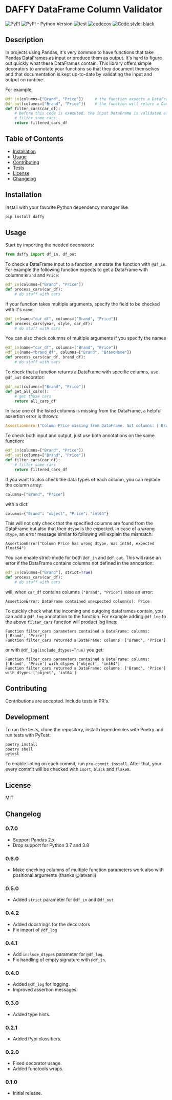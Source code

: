# DAFFY DataFrame Column Validator
[![PyPI](https://img.shields.io/pypi/v/daffy)](https://pypi.org/project/daffy/)
![PyPI - Python Version](https://img.shields.io/pypi/pyversions/daffy)
![test](https://github.com/fourkind/daffy/workflows/test/badge.svg)
[![codecov](https://codecov.io/gh/fourkind/daffy/branch/master/graph/badge.svg?token=2FYBMT65A6)](https://codecov.io/gh/fourkind/daffy)
[![Code style: black](https://img.shields.io/badge/code%20style-black-000000.svg)](https://github.com/psf/black)

## Description 

In projects using Pandas, it's very common to have functions that take Pandas DataFrames as input or produce them as output.
It's hard to figure out quickly what these DataFrames contain. This library offers simple decorators to annotate your functions
so that they document themselves and that documentation is kept up-to-date by validating the input and output on runtime.

For example,

```python
@df_in(columns=["Brand", "Price"])     # the function expects a DataFrame as input parameter with columns Brand and Price
@df_out(columns=["Brand", "Price"])    # the function will return a DataFrame with columns Brand and Price
def filter_cars(car_df):
    # before this code is executed, the input DataFrame is validated according to the above decorator
    # filter some cars..
    return filtered_cars_df
```

## Table of Contents
* [Installation](#installation)
* [Usage](#usage)
* [Contributing](#contributing)
* [Tests](#tests)
* [License](#license)
* [Changelog](#changelog)

## Installation

Install with your favorite Python dependency manager like

```sh
pip install daffy
```

## Usage 

Start by importing the needed decorators:

```python
from daffy import df_in, df_out
```

To check a DataFrame input to a function, annotate the function with `@df_in`. For example the following function expects to get
a DataFrame with columns `Brand` and `Price`:

```python
@df_in(columns=["Brand", "Price"])
def process_cars(car_df):
    # do stuff with cars
```

If your function takes multiple arguments, specify the field to be checked with it's `name`:

```python
@df_in(name="car_df", columns=["Brand", "Price"])
def process_cars(year, style, car_df):
    # do stuff with cars
```

You can also check columns of multiple arguments if you specify the names
```python
@df_in(name="car_df", columns=["Brand", "Price"])
@df_in(name="brand_df", columns=["Brand", "BrandName"])
def process_cars(car_df, brand_df):
    # do stuff with cars
```

To check that a function returns a DataFrame with specific columns, use `@df_out` decorator:

```python
@df_out(columns=["Brand", "Price"])
def get_all_cars():
    # get those cars
    return all_cars_df
```

In case one of the listed columns is missing from the DataFrame, a helpful assertion error is thrown:

```python
AssertionError("Column Price missing from DataFrame. Got columns: ['Brand']")
```

To check both input and output, just use both annotations on the same function:

```python
@df_in(columns=["Brand", "Price"])
@df_out(columns=["Brand", "Price"])
def filter_cars(car_df):
    # filter some cars
    return filtered_cars_df
```

If you want to also check the data types of each column, you can replace the column array:

```python
columns=["Brand", "Price"]
```

with a dict:

```python
columns={"Brand": "object", "Price": "int64"}
```

This will not only check that the specified columns are found from the DataFrame but also that their `dtype` is the expected.
In case of a wrong `dtype`, an error message similar to following will explain the mismatch:

```
AssertionError("Column Price has wrong dtype. Was int64, expected float64")
```

You can enable strict-mode for both `@df_in` and `@df_out`. This will raise an error if the DataFrame contains columns
not defined in the annotation:

```python
@df_in(columns=["Brand"], strict=True)
def process_cars(car_df):
    # do stuff with cars
```

will, when `car_df` contains columns `["Brand", "Price"]` raise an error:

```
AssertionError: DataFrame contained unexpected column(s): Price
```

To quickly check what the incoming and outgoing dataframes contain, you can add a `@df_log` annotation to the function. For
example adding `@df_log` to the above `filter_cars` function will product log lines:

```
Function filter_cars parameters contained a DataFrame: columns: ['Brand', 'Price']
Function filter_cars returned a DataFrame: columns: ['Brand', 'Price']
```

or with `@df_log(include_dtypes=True)` you get:

```
Function filter_cars parameters contained a DataFrame: columns: ['Brand', 'Price'] with dtypes ['object', 'int64']
Function filter_cars returned a DataFrame: columns: ['Brand', 'Price'] with dtypes ['object', 'int64']
```

## Contributing

Contributions are accepted. Include tests in PR's.

## Development

To run the tests, clone the repository, install dependencies with Poetry and run tests with PyTest:

```sh
poetry install
poetry shell
pytest
```

To enable linting on each commit, run `pre-commit install`. After that, your every commit will be checked with `isort`, `black` and `flake8`.

## License

MIT

## Changelog

### 0.7.0

- Support Pandas 2.x
- Drop support for Python 3.7 and 3.8

### 0.6.0

- Make checking columns of multiple function parameters work also with positional arguments (thanks @latvanii)

### 0.5.0

- Added `strict` parameter for `@df_in` and `@df_out`

### 0.4.2

- Added docstrings for the decorators
- Fix import of `@df_log`

### 0.4.1

- Add `include_dtypes` parameter for `@df_log`.
- Fix handling of empty signature with `@df_in`.

### 0.4.0

- Added `@df_log` for logging.
- Improved assertion messages.

### 0.3.0

- Added type hints.

### 0.2.1

- Added Pypi classifiers. 

### 0.2.0

- Fixed decorator usage.
- Added functools wraps.

### 0.1.0

- Initial release.

